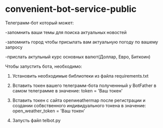 # convenient-bot-service-public
Телеграмм-бот который может:

  -запомнить ваши темы для поиска актуальных новостей
  
  -запомнить город чтобы присылать вам актуальную погоду по вашему запросу
  
  -прислать актульный курс основных валют(Доллар, Евро, Биткоин)

Чтобы запустить бота, необходимо:
  1. Установить необходимые библиотеки из файла requirements.txt

  2. Вставить токен вашего телеграмм-бота полученнный у BotFather в самом телеграмме в значение: token = 'Ваш токен'
  
  3. Вставить токен с сайта openweathermap после регистрации и создании собвственного индивидуального токена в значение: open_weather_token = 'Ваш токен'
  
  4. Запусть файл telbot.py
